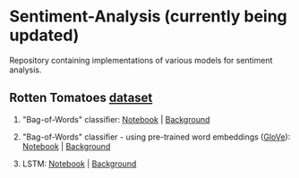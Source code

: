 # Sentiment-Analysis (currently being updated)

Repository containing implementations of various models for sentiment analysis.

## Rotten Tomatoes [dataset](https://www.kaggle.com/c/sentiment-analysis-on-movie-reviews) 

1. "Bag-of-Words" classifier: [Notebook](https://github.com/pbmstrk/Sentiment-Analysis/blob/master/rotten_tomatoes/notebooks/bog/Bag_of_Words.ipynb) | [Background](https://github.com/pbmstrk/Sentiment-Analysis/blob/master/rotten_tomatoes/notebooks/bog/)

2. "Bag-of-Words" classifier - using pre-trained word embeddings ([GloVe](https://nlp.stanford.edu/projects/glove/)): [Notebook](https://github.com/pbmstrk/Sentiment-Analysis/blob/master/rotten_tomatoes/notebooks/bog/Bag_of_Words_Pretrained.ipynb) | [Background](https://github.com/pbmstrk/Sentiment-Analysis/blob/master/rotten_tomatoes/notebooks/bog/)

3. LSTM: [Notebook](https://github.com/pbmstrk/Sentiment-Analysis/blob/master/rotten_tomatoes/notebooks/sequential/LSTM.ipynb) | [Background](https://github.com/pbmstrk/Sentiment-Analysis/tree/master/rotten_tomatoes/notebooks/sequential/)
